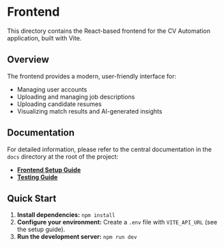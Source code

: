 # Frontend

This directory contains the React-based frontend for the CV Automation application, built with Vite.

## Overview

The frontend provides a modern, user-friendly interface for:

-   Managing user accounts
-   Uploading and managing job descriptions
-   Uploading candidate resumes
-   Visualizing match results and AI-generated insights

## Documentation

For detailed information, please refer to the central documentation in the `docs` directory at the root of the project:

-   [**Frontend Setup Guide**](../../docs/frontend_setup.md)
-   [**Testing Guide**](../../docs/testing.md)

## Quick Start

1.  **Install dependencies:** `npm install`
2.  **Configure your environment:** Create a `.env` file with `VITE_API_URL` (see the setup guide).
3.  **Run the development server:** `npm run dev`